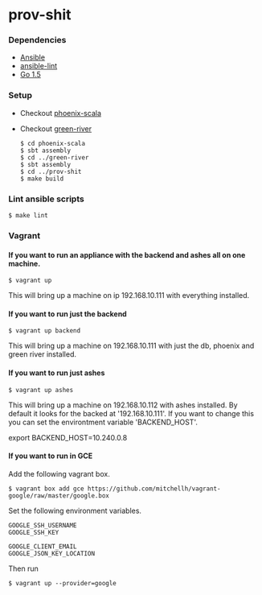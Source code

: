# prov-shit

### Dependencies

- [Ansible](http://docs.ansible.com/ansible/intro_installation.html#installation)
- [ansible-lint](https://github.com/willthames/ansible-lint#setup)
- [Go 1.5](https://golang.org/doc/install)

### Setup

- Checkout [phoenix-scala](https://github.com/FoxComm/phoenix-scala)
- Checkout [green-river](https://github.com/FoxComm/green-river)

    ```
    $ cd phoenix-scala
    $ sbt assembly
    $ cd ../green-river
    $ sbt assembly
    $ cd ../prov-shit
    $ make build
    ```

### Lint ansible scripts

    $ make lint

### Vagrant

#### If you want to run an appliance with the backend and ashes all on one machine.

    $ vagrant up

This will bring up a machine on ip 192.168.10.111 with everything installed.

#### If you want to run just the backend

    $ vagrant up backend

This will bring up a machine on 192.168.10.111 with just the db, phoenix and green river installed.


#### If you  want to run just ashes

    $ vagrant up ashes

This will bring up a machine on 192.168.10.112 with ashes installed. 
By default it looks for the backed at '192.168.10.111'. If you want to 
change this you can set the environtment variable 'BACKEND_HOST'. 

export BACKEND_HOST=10.240.0.8

#### If you want to run in GCE

Add the following vagrant box.

    $ vagrant box add gce https://github.com/mitchellh/vagrant-google/raw/master/google.box

Set the following environment variables.

    GOOGLE_SSH_USERNAME
    GOOGLE_SSH_KEY

    GOOGLE_CLIENT_EMAIL
    GOOGLE_JSON_KEY_LOCATION

Then run

    $ vagrant up --provider=google

